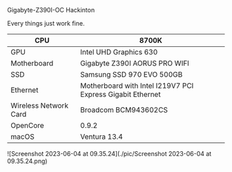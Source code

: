 Gigabyte-Z390I-OC Hackinton

Every things just work fine.

| CPU                   | 8700K                                                      |
| --------------------- | ---------------------------------------------------------- |
| GPU                   | Intel UHD Graphics 630                                     |
| Motherboard           | Gigabyte Z390I AORUS PRO WIFI                              |
| SSD                   | Samsung SSD 970 EVO 500GB                                  |
| Ethernet              | Motherboard with Intel I219V7 PCI Express Gigabit Ethernet |
| Wireless Network Card | Broadcom BCM943602CS                                       |
| OpenCore              | 0.9.2                                                      |
| macOS                 | Ventura 13.4                                               |

![Screenshot 2023-06-04 at 09.35.24](./pic/Screenshot 2023-06-04 at 09.35.24.png)
